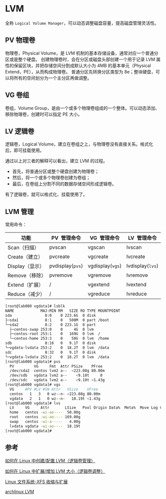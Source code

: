 # LVM

全称 `Logical Volume Manager`，可以动态调整磁盘容量，提高磁盘管理灵活性。

## PV 物理卷

物理卷，Physical Volume，是 LVM 机制的基本存储设备，通常对应一个普通分区或是整个硬盘。
创建物理卷时，会在分区或磁盘头部创建一个用于记录 LVM 属性的保留区块，并把存储空间分割成默认大小为 4MB 的基本单元（Physical Extend，PE），从而构成物理卷。
普通分区先转换分区类型为 8e；整块硬盘，可以将所有的空间划分为一个主分区再做调整。

## VG 卷组

卷组，Volume Group，是由一个或多个物理卷组成的一个整体。可以动态添加、移除物理卷，创建时可以指定 PE 大小。

## LV 逻辑卷

逻辑卷，Logical Volume，建立在卷组之上，与物理卷没有直接关系。格式化后，即可挂载使用。

通过以上对三者的解释可以看出，建立 LVM 的过程。

- 首先，将普通分区或整个硬盘创建为物理卷；
- 然后，将一个或多个物理卷创建为卷组；
- 最后，在卷组上分割不同的数据存储空间形成逻辑卷。

有了逻辑卷，就可以格式化、挂载使用了。

## LVM 管理

常用命令：

| 功能            | PV  管理命令     | VG  管理命令     | LV  管理命令     |
| --------------- | ---------------- | ---------------- | ---------------- |
| Scan（扫描）    | pvscan           | vgscan           | lvscan           |
| Create（建立）  | pvcreate         | vgcreate         | lvcreate         |
| Display（显示） | pvdisplay(`pvs`) | vgdisplay(`vgs`) | lvdisplay(`lvs`) |
| Remove（移除）  | pvremove         | vgremove         | lvremove         |
| Extend（扩展）  | /                | vgextend         | lvextend         |
| Reduce（减少）  | /                | vgreduce         | lvreduce         |

```bash
[root@lab000 vgdata]# lsblk
NAME            MAJ:MIN RM   SIZE RO TYPE MOUNTPOINT
sda               8:0    0 223.6G  0 disk
├─sda1            8:1    0   500M  0 part /boot
└─sda2            8:2    0 223.1G  0 part
  ├─centos-swap 253:0    0     4G  0 lvm
  ├─centos-root 253:1    0   169G  0 lvm  /
  └─centos-home 253:3    0    50G  0 lvm  /home
sdb               8:16   0   9.1T  0 disk
└─vgdata-lvdata 253:2    0  18.2T  0 lvm  /data
sdc               8:32   0   9.1T  0 disk
└─vgdata-lvdata 253:2    0  18.2T  0 lvm  /data
[root@lab000 vgdata]# pvs
  PV         VG     Fmt  Attr PSize    PFree
  /dev/sda2  centos lvm2 a--  <223.08g 80.00m
  /dev/sdb   vgdata lvm2 a--    <9.10t     0
  /dev/sdc   vgdata lvm2 a--    <9.10t <1.43g
[root@lab000 vgdata]# vgs
  VG     #PV #LV #SN Attr   VSize    VFree
  centos   1   3   0 wz--n- <223.08g 80.00m
  vgdata   2   1   0 wz--n-   18.19t <1.43g
[root@lab000 vgdata]# lvs
  LV     VG     Attr       LSize   Pool Origin Data%  Meta%  Move Log Cpy%Sync Convert
  home   centos -wi-ao----  50.00g
  root   centos -wi-ao---- 169.00g
  swap   centos -wi-a-----   4.00g
  lvdata vgdata -wi-ao----  18.19t
[root@lab000 vgdata]#
```

## 参考

[如何在 Linux 中创建/配置 LVM（逻辑卷管理）](https://linux.cn/article-12670-1.html)

[如何在 Linux 中扩展/增加 LVM 大小（逻辑卷调整）](https://linux.cn/article-12673-1.html)

[Linux 文件系统-XFS 收缩与扩展](https://blog.csdn.net/baidu_39459954/article/details/89446794)

[archlinux LVM](https://wiki.archlinux.org/title/LVM)
